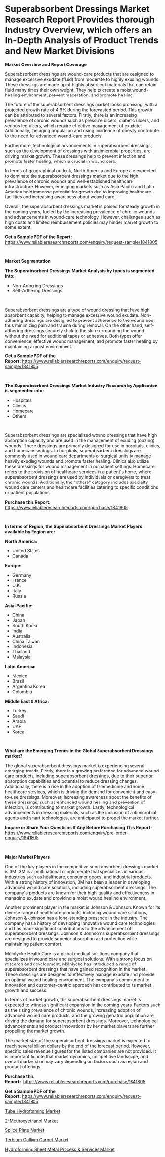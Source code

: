 <p><h1>Superabsorbent Dressings Market Research Report Provides thorough Industry Overview, which offers an In-Depth Analysis of Product Trends and New Market Divisions</h1></p><p><strong>Market Overview and Report Coverage</strong></p>
<p><p>Superabsorbent dressings are wound-care products that are designed to manage excessive exudate (fluid) from moderate to highly exuding wounds. These dressings are made up of highly absorbent materials that can retain fluid many times their own weight. They help to create a moist wound-healing environment, prevent maceration, and promote healing.</p><p>The future of the superabsorbent dressings market looks promising, with a projected growth rate of 4.9% during the forecasted period. This growth can be attributed to several factors. Firstly, there is an increasing prevalence of chronic wounds such as pressure ulcers, diabetic ulcers, and venous leg ulcers, which require effective management of exudate. Additionally, the aging population and rising incidence of obesity contribute to the need for advanced wound-care products.</p><p>Furthermore, technological advancements in superabsorbent dressings, such as the development of dressings with antimicrobial properties, are driving market growth. These dressings help to prevent infection and promote faster healing, which is crucial in wound care.</p><p>In terms of geographical outlook, North America and Europe are expected to dominate the superabsorbent dressings market due to the high prevalence of chronic wounds and well-established healthcare infrastructure. However, emerging markets such as Asia Pacific and Latin America hold immense potential for growth due to improving healthcare facilities and increasing awareness about wound care.</p><p>Overall, the superabsorbent dressings market is poised for steady growth in the coming years, fueled by the increasing prevalence of chronic wounds and advancements in wound-care technology. However, challenges such as high costs and limited reimbursement policies may hinder market growth to some extent.</p></p>
<p><strong>Get a Sample PDF of the Report:</strong> <a href="https://www.reliableresearchreports.com/enquiry/request-sample/1841805">https://www.reliableresearchreports.com/enquiry/request-sample/1841805</a></p>
<p>&nbsp;</p>
<p><strong>Market Segmentation</strong></p>
<p><strong>The Superabsorbent Dressings Market Analysis by types is segmented into:</strong></p>
<p><ul><li>Non-Adhering Dressings</li><li>Self-Adhering Dressings</li></ul></p>
<p>&nbsp;</p>
<p><p>Superabsorbent dressings are a type of wound dressing that have high absorbent capacity, helping to manage excessive wound exudate. Non-adhering dressings are designed to prevent adherence to the wound bed, thus minimizing pain and trauma during removal. On the other hand, self-adhering dressings securely stick to the skin surrounding the wound without the need for additional tapes or adhesives. Both types offer convenience, effective wound management, and promote faster healing by maintaining a moist environment.</p></p>
<p><strong>Get a Sample PDF of the Report:</strong>&nbsp;<a href="https://www.reliableresearchreports.com/enquiry/request-sample/1841805">https://www.reliableresearchreports.com/enquiry/request-sample/1841805</a></p>
<p>&nbsp;</p>
<p><strong>The Superabsorbent Dressings Market Industry Research by Application is segmented into:</strong></p>
<p><ul><li>Hospitals</li><li>Clinics</li><li>Homecare</li><li>Others</li></ul></p>
<p>&nbsp;</p>
<p><p>Superabsorbent dressings are specialized wound dressings that have high absorption capacity and are used in the management of exuding (oozing) wounds. These dressings are primarily designed for use in hospitals, clinics, and homecare settings. In hospitals, superabsorbent dressings are commonly used in wound care departments or surgical units to manage heavily exuding wounds and promote faster healing. Clinics also utilize these dressings for wound management in outpatient settings. Homecare refers to the provision of healthcare services in a patient's home, where superabsorbent dressings are used by individuals or caregivers to treat chronic wounds. Additionally, the "others" category includes specialty wound care centers and healthcare facilities catering to specific conditions or patient populations.</p></p>
<p><strong>Purchase this Report:</strong>&nbsp; <a href="https://www.reliableresearchreports.com/purchase/1841805">https://www.reliableresearchreports.com/purchase/1841805</a></p>
<p>&nbsp;</p>
<p><strong>In terms of Region, the Superabsorbent Dressings Market Players available by Region are:</strong></p>
<p>
    <p> <strong> North America: </strong>
        <ul>
            <li>United States</li>
            <li>Canada</li>
        </ul>
        </p> 
    <p> <strong> Europe: </strong>
        <ul>
            <li>Germany</li>
            <li>France</li>
            <li>U.K.</li>
            <li>Italy</li>
            <li>Russia</li>
        </ul>
        </p> 
    <p> <strong> Asia-Pacific: </strong>
        <ul>
            <li>China</li>
            <li>Japan</li>
            <li>South Korea</li>
            <li>India</li>
            <li>Australia</li>
            <li>China Taiwan</li>
            <li>Indonesia</li>
            <li>Thailand</li>
            <li>Malaysia</li>
        </ul>
        </p> 
    <p> <strong> Latin America: </strong>
        <ul>
            <li>Mexico</li>
            <li>Brazil</li>
            <li>Argentina Korea</li>
            <li>Colombia</li>
        </ul>
        </p> 
    <p> <strong> Middle East & Africa: </strong>
        <ul>
            <li>Turkey</li>
            <li>Saudi</li>
            <li>Arabia</li>
            <li>UAE</li>
            <li>Korea</li>
        </ul>
    </p>
    </p>
<p>&nbsp;</p>
<p><strong>What are the Emerging Trends in the Global Superabsorbent Dressings market?</strong></p>
<p><p>The global superabsorbent dressings market is experiencing several emerging trends. Firstly, there is a growing preference for advanced wound care products, including superabsorbent dressings, due to their superior absorption capabilities and potential to reduce dressing changes. Additionally, there is a rise in the adoption of telemedicine and home healthcare services, which is driving the demand for convenient and easy-to-use dressings. Moreover, increasing awareness about the benefits of these dressings, such as enhanced wound healing and prevention of infection, is contributing to market growth. Lastly, technological advancements in dressing materials, such as the inclusion of antimicrobial agents and smart technologies, are anticipated to propel the market further.</p></p>
<p><strong>Inquire or Share Your Questions If Any Before Purchasing This Report</strong>- <a href="https://www.reliableresearchreports.com/enquiry/pre-order-enquiry/1841805">https://www.reliableresearchreports.com/enquiry/pre-order-enquiry/1841805</a></p>
<p>&nbsp;</p>
<p><strong>Major Market Players</strong></p>
<p><p>One of the key players in the competitive superabsorbent dressings market is 3M. 3M is a multinational conglomerate that specializes in various industries such as healthcare, consumer goods, and industrial products. With a strong history of innovation, 3M has been a leader in developing advanced wound care solutions, including superabsorbent dressings. The company's products are known for their high-quality and effectiveness in managing exudate and providing a moist wound healing environment. </p><p>Another prominent player in the market is Johnson & Johnson. Known for its diverse range of healthcare products, including wound care solutions, Johnson & Johnson has a long-standing presence in the industry. The company has a history of developing innovative wound care technologies and has made significant contributions to the advancement of superabsorbent dressings. Johnson & Johnson's superabsorbent dressings are designed to provide superior absorption and protection while maintaining patient comfort.</p><p>Mölnlycke Health Care is a global medical solutions company that specializes in wound care and surgical solutions. With a strong focus on research and development, Mölnlycke has introduced a range of superabsorbent dressings that have gained recognition in the market. These dressings are designed to effectively manage exudate and provide an optimal wound healing environment. The company's commitment to innovation and customer-centric approach has contributed to its market growth and success.</p><p>In terms of market growth, the superabsorbent dressings market is expected to witness significant expansion in the coming years. Factors such as the rising prevalence of chronic wounds, increasing adoption of advanced wound care products, and the growing geriatric population are driving the demand for superabsorbent dressings. Moreover, technological advancements and product innovations by key market players are further propelling the market growth.</p><p>The market size of the superabsorbent dressings market is expected to reach several billion dollars by the end of the forecast period. However, specific sales revenue figures for the listed companies are not provided. It is important to note that market dynamics, competitive landscape, and overall market size may vary depending on factors such as region and product offerings.</p></p>
<p><strong>Purchase this Report:</strong>&nbsp;&nbsp;<a href="https://www.reliableresearchreports.com/purchase/1841805">https://www.reliableresearchreports.com/purchase/1841805</a></p>
<p></p>
<p><strong>Get a Sample PDF of the Report:</strong>&nbsp;<a href="https://www.reliableresearchreports.com/enquiry/request-sample/1841805">https://www.reliableresearchreports.com/enquiry/request-sample/1841805</a></p>
<p><p><a href="https://www.linkedin.com/pulse/tube-hydroforming-market-research-report-unlocks-analysis/">Tube Hydroforming Market</a></p><p><a href="https://medium.com/@orlohagenes/2-methoxyethanol-market-trends-and-market-analysis-forecasted-for-period-2023-2030-ab115150a3db">2-Methoxyethanol Market</a></p><p><a href="https://www.linkedin.com/pulse/splice-plate-market-research-report-unlocks-analysis-financial/">Splice Plate Market</a></p><p><a href="https://medium.com/@candiceveum/terbium-gallium-garnet-market-the-key-to-successful-business-strategy-forecast-till-2030-0a3dad82bd1e">Terbium Gallium Garnet Market</a></p><p><a href="https://www.linkedin.com/pulse/hydroforming-sheet-metal-process-amp-services-market-research/">Hydroforming Sheet Metal Process & Services Market</a></p></p>
